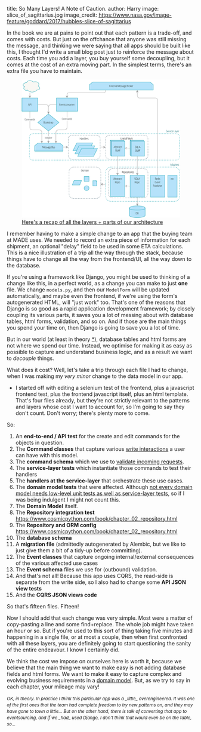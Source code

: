 title: So Many Layers! A Note of Caution.
author: Harry
image: slice_of_sagittarius.jpg
image_credit: https://www.nasa.gov/image-feature/goddard/2017/hubbles-slice-of-sagittarius

In the book we are at pains to point out that each pattern is a trade-off, and
comes with costs.  But just on the offchance that anyone was still missing the
message, and thinking we were saying that all apps should be built like this,
I thought I'd write a small blog post just to reinforce the message about
costs. Each time you add a layer, you buy yourself some decoupling, but it
comes at the cost of an extra moving part.  In the simplest terms, there's an
extra file you have to maintain.


<a href="https://www.cosmicpython.com/book/appendix_ds1_table.html">
<figure>
  <img src="/book/images/apwp_aa01.png" alt="a recap of all the layers + parts of our architecture" max-height="60%">
  <figcaption>Here's a recap of all the layers + parts of our architecture</figcaption>
</figure>
</a>

I remember having to make a simple change to an app that the buying team at
MADE uses. We needed to record an extra piece of information for each shipment,
an optional "delay" field to be used in some ETA calculations.  This is a nice
illustration of a trip all the way through the stack, because things have to
change all the way from the frontend/UI, all the way down to the database.

If you're using a framework like Django, you might be used to thinking of a
change like this, in a perfect world, as a change you can make to just **one** file.
We change `models.py`, and then our `ModelForm` will be updated automatically,
and maybe even the frontend, if we're using the form's autogenerated HTML, will
"just work" too.  That's one of the reasons that Django is so good as a rapid
application development framework; by closely coupling its various parts, it
saves you a lot of messing about with database tables, html forms, validation,
and so on. And if those are the main things you spend your time on, then Django
is going to save you a lot of time.

But in our world (at least in theory [*](#in_theory)),
database tables and html forms are not where we spend our time.  Instead, we
optimise for making it as easy as possible to capture and understand business
logic, and as a result we want to _decouple_ things.

What does it cost?  Well, let's take a trip through each file I had to change,
when I was making my _very minor_ change to the data model in our app.

* I started off with editing a selenium test of the frontend, plus a javascript
  frontend test, plus the frontend javascript itself, plus an html template.
  That's four files already, but they're not strictly relevant to the patterns
  and layers whose cost I want to account for, so I'm going to say they don't
  count.  Don't worry; there's plenty more to come.

So:

1. An **end-to-end / API test** for the create and edit commands for the objects in question.
2. The **Command classes** that capture various [write interactions](https://www.cosmicpython.com/book/chapter_10_commands.html) a user can have
   with this model.
3. The **command schema** which we use to [validate incoming requests](https://www.cosmicpython.com/book/appendix_validation.html).
4. The **service-layer tests** which instantiate those commands to test their
   handlers
5. The **handlers at the service-layer** that orchestrate these use cases.
6. The **domain model tests** that were affected. Although [not every domain model
   needs low-level unit tests as well as service-layer tests](https://www.cosmicpython.com/book/chapter_05_high_gear_low_gear.html), so if I was being indulgent I might
   not count this.
7. The **Domain Model** itself.
8. The **Repository integration test**
https://www.cosmicpython.com/book/chapter_02_repository.html
9. The **Repository and ORM config** https://www.cosmicpython.com/book/chapter_02_repository.html
10. The **database schema**
11. A **migration file** (admittedly autogenerated by Alembic, but we like to just give them a bit of a tidy-up before committing).
12. The **Event classes** that capture ongoing internal/external consequences
    of the various affected use cases
13. The **Event schema** files we use for (outbound) validation.
14. And that's not all!  Because this app uses CQRS, the read-side is separate from the
write side, so I also had to change some **API JSON view tests**
15. And the **CQRS JSON views code**

So that's fifteen files.  Fifteen!

Now I should add that each change was very simple.  Most were a matter of
copy-pasting a line and some find+replace.  The whole job might have taken an hour
or so.  But if you're used to this sort of thing taking five minutes and happening
in a single file, or at most a couple, then when first confronted with all these
layers, you are definitely going to start questioning the sanity of the entire
endeavour.  I know I certainly did.

We think the cost we impose on ourselves here is worth it, because we believe
that the main thing we want to make easy is not adding database fields and html
forms.  We want to make it easy to capture complex and evolving business
requirements in a [domain model](https://www.cosmicpython.com/book/chapter_01_domain_model.html).  But, as we try to say in each chapter,
your mileage may vary!

<div id="#in_theory"><small><i>
  OK, in theory.  In practice I think this particular app was a _little_
  overengineered. It was one of the first ones that the team had complete
  freedom to try new patterns on, and they may have gone to town a little...
  But on the other hand, there is talk of converting that app to eventsourcing,
  and if we _had_ used Django, I don't think that would even be on the table,
  so...
</i></small></div>

